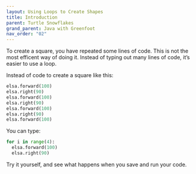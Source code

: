 ```yaml
---
layout: Using Loops to Create Shapes
title: Introduction
parent: Turtle Snowflakes
grand_parent: Java with Greenfoot
nav_order: "02"
---
```


To create a square, you have repeated some lines of code. This is not the most efficent way of doing it. Instead of typing out many lines of code, it’s easier to use a loop.

Instead of code to create a square like this:

```python
elsa.forward(100)
elsa.right(90)
elsa.forward(100)
elsa.right(90)
elsa.forward(100)
elsa.right(90)
elsa.forward(100)
```

You can type:

```python
for i in range(4):
  elsa.forward(100)
  elsa.right(90)
```

Try it yourself, and see what happens when you save and run your code.
